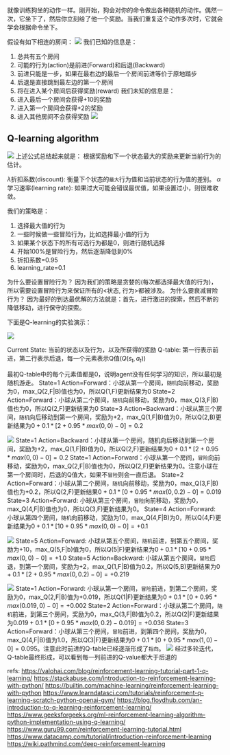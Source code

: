 就像训练狗坐的动作一样。刚开始，狗会对你的命令做出各种随机的动作。偶然一次，它坐下了，然后你立刻给了他一个奖励。当我们重复这个动作多次时，它就会学会根据命令坐下。

假设有如下相连的房间：
![](./reinforcementLearning/1.png)
我们已知的信息是：
1. 总共有五个房间
2. 可能的行为(action)是前进(Forward)和后退(Backward)
3. 前进只能是一步，如果在最右边的最后一个房间前进等价于原地踏步
4. 后退是直接跳到最左边的第一个房间
5. 将在进入某个房间后获得奖励(reward)
我们未知的信息是：
1. 进入最后一个房间会获得+10的奖励
2. 进入第一个房间会获得+2的奖励
3. 进入其他房间不会获得奖励
![](./reinforcementLearning/2.png)


## Q-learning algorithm
![](./reinforcementLearning/3.png)
上述公式总结起来就是：
根据奖励和下一个状态最大的奖励来更新当前行为的估计。

$\lambda$折扣系数(discount): 衡量下个状态的`最大`行为值和当前状态的行为值的差别。
$\alpha$学习速率(learning rate): 如果过大可能会错误最优值，如果设置过小，则很难收敛。

我们的策略是：
1. 选择最大值的行为
2. 一些时候做一些冒险行为，比如选择最小值的行为
3. 如果某个状态下的所有可选行为都是0，则进行随机选择
4. 开始100%是冒险行为，然后逐渐降低到0%
5. 折扣系数=0.95
6. learning_rate=0.1

为什么要设置冒险行为？
因为我们的策略是贪婪的(每次都选择最大值的行为)，所以需要设置冒险行为来保证所有的<状态, 行为>都被涉及。
为什么要衰减冒险行为？
因为最好的到达最优解的方法就是：首先，进行激进的探索，然后不断的降低移动，进行保守的探索。


下面是Q-learning的实验演示：

![](./reinforcementLearning/4.png)

Current State: 当前的状态以及行为，以及所获得的奖励
Q-table: 第一行表示前进，第二行表示后退，每一个元素表示Q值($Q(s_t,a_t)$)

最初Q-table中的每个元素值都是0，说明agent没有任何学习的知识，所以最初是随机游走。
State=1 Action=Forward：小球从第一个房间，`随机`向前移动，奖励为0，max_Q(2,F|B)值也为0，所以Q(1,F)更新结果为0
State=2 Action=Forward：小球从第二个房间，`随机`向前移动，奖励为0，max_Q(3,F|B)值也为0，所以Q(2,F)更新结果为0
State=3 Action=Backward：小球从第三个房间，`随机`向后移动到第一个房间，奖励为+2，max_Q(1,F|B)值为0，所以Q(2,B)更新结果为$0+0.1*[2+0.95*max(0,0)-0]=0.2$

![](./reinforcementLearning/5.png)
State=1 Action=Backward：小球从第一个房间，随机向后移动到第一个房间，奖励为+2，max_Q(1,F|B)值为0，所以Q(2,F)更新结果为$0+0.1*[2+0.95*max(0,0)-0]=0.2$
State=1 Action=Forward：小球从第一个房间，`冒险`向前移动，奖励为0，max_Q(2,F|B)值也为0，所以Q(2,F)更新结果为0。注意小球在第一个房间时，后退的Q值大，如果不`冒险`则会一直后退。
State=2 Action=Forward：小球从第二个房间，`随机`向前移动，奖励为0，max_Q(3,F|B)值也为+0.2，所以Q(2,F)更新结果$0+0.1*[0+0.95*max(0,0.2)-0]=0.019$
State=3 Action=Forward: 小球从第三个房间，`冒险`向前移动，奖励为0，max_Q(4,F|B)值也为0，所以Q(3,F)更新结果为0。
State=4 Action=Forward: 小球从第四个房间，`随机`向前移动，奖励为10，max_Q(4,F|B)为0，所以Q(4,F)更新结果为$0+0.1*[10+0.95*max(0,0)-0]=+0.1$

![](./reinforcementLearning/6.png)
State=5 Action=Forward: 小球从第五个房间，`随机`前进，到第五个房间，奖励为+10，max_Q(5,F|b)值为0，所以Q(5|F)更新结果为$0+0.1*[10+0.95*max(0,0)-0]=+1.0$
State=5 Action=Backward: 小球从第五个房间，`冒险`后退，到第一个房间，奖励为+2，max_Q(1,F|B)值为0.2，所以Q(5,B)更新结果为$0+0.1*[2+0.95*max(0,0.2)-0]=+0.219$

![](./reinforcementLearning/7.png)
State=1 Action=Forward: 小球从第一个房间，`冒险`前进，到第二个房间，奖励为0，max_Q(2,F|B)值为+0.019，所以Q(1|F)更新结果为$0+0.1*[0+0.95*max(0.019,0)-0]=+0.002$
State=2 Action=Forward：小球从第二个房间，`随机`前进，到第三个房间，奖励为0，max_Q(3,F|B)值为0.2，所以Q(2|F)更新结果为$0.019+0.1*[0+0.95*max(0,0.2)-0.019]=+0.036$
State=3 Action=Forward：小球从第三个房间，`冒险`前进，到第四个房间，奖励为0，max_Q(4,F|B)值为1.0，所以Q(3|F)更新结果为$0+0.1*[0+0.95*max(1,0)-0]=0.095$。注意此时前进的Q-table已经逐渐形成了`指向`。
![](./reinforcementLearning/8.png)
经过多轮迭代，Q-table最终形成，可以看到每一列前进的Q-value都大于后退的






refs:
https://valohai.com/blog/reinforcement-learning-tutorial-part-1-q-learning/
https://stackabuse.com/introduction-to-reinforcement-learning-with-python/
https://builtin.com/machine-learning/reinforcement-learning-with-python
https://www.learndatasci.com/tutorials/reinforcement-q-learning-scratch-python-openai-gym/
https://blog.floydhub.com/an-introduction-to-q-learning-reinforcement-learning/
https://www.geeksforgeeks.org/ml-reinforcement-learning-algorithm-python-implementation-using-q-learning/
https://www.guru99.com/reinforcement-learning-tutorial.html
https://www.datacamp.com/tutorial/introduction-reinforcement-learning
https://wiki.pathmind.com/deep-reinforcement-learning
